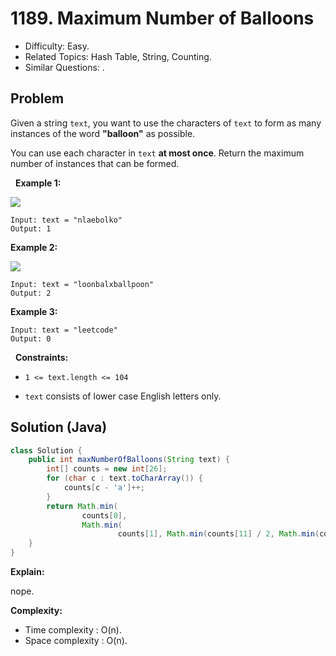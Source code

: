 # 1189. Maximum Number of Balloons

- Difficulty: Easy.
- Related Topics: Hash Table, String, Counting.
- Similar Questions: .

## Problem

Given a string ```text```, you want to use the characters of ```text``` to form as many instances of the word **"balloon"** as possible.

You can use each character in ```text``` **at most once**. Return the maximum number of instances that can be formed.

 
**Example 1:**


![](https://assets.leetcode.com/uploads/2019/09/05/1536_ex1_upd.JPG)


```
Input: text = "nlaebolko"
Output: 1
```

**Example 2:**


![](https://assets.leetcode.com/uploads/2019/09/05/1536_ex2_upd.JPG)


```
Input: text = "loonbalxballpoon"
Output: 2
```

**Example 3:**

```
Input: text = "leetcode"
Output: 0
```

 
**Constraints:**


	
- ```1 <= text.length <= 104```
	
- ```text``` consists of lower case English letters only.



## Solution (Java)

```java
class Solution {
    public int maxNumberOfBalloons(String text) {
        int[] counts = new int[26];
        for (char c : text.toCharArray()) {
            counts[c - 'a']++;
        }
        return Math.min(
                counts[0],
                Math.min(
                        counts[1], Math.min(counts[11] / 2, Math.min(counts[14] / 2, counts[13]))));
    }
}
```

**Explain:**

nope.

**Complexity:**

* Time complexity : O(n).
* Space complexity : O(n).
